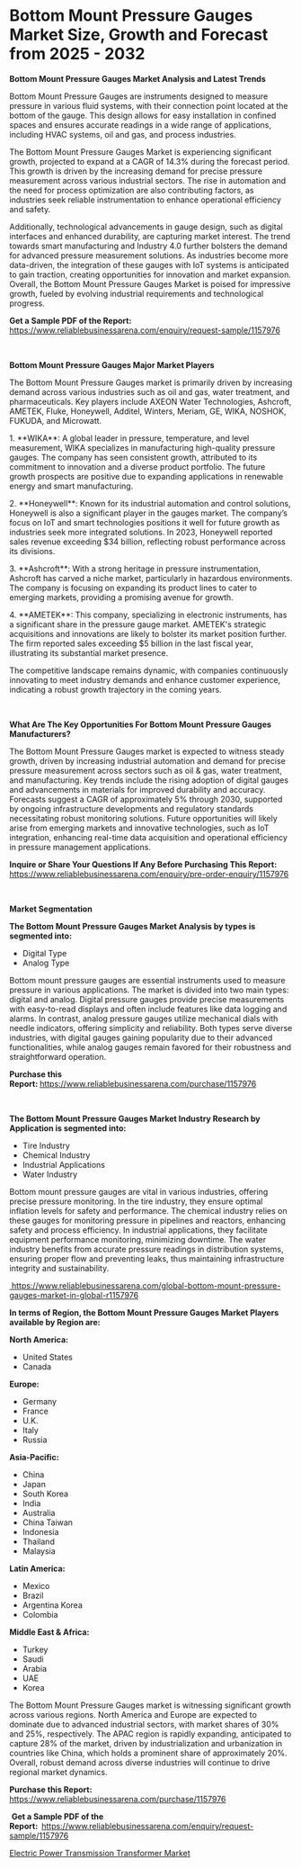 <p><h1>Bottom Mount Pressure Gauges Market Size, Growth and Forecast from 2025 - 2032</h1></p><p><strong>Bottom Mount Pressure Gauges Market Analysis and Latest Trends</strong></p>
<p><p>Bottom Mount Pressure Gauges are instruments designed to measure pressure in various fluid systems, with their connection point located at the bottom of the gauge. This design allows for easy installation in confined spaces and ensures accurate readings in a wide range of applications, including HVAC systems, oil and gas, and process industries.</p><p>The Bottom Mount Pressure Gauges Market is experiencing significant growth, projected to expand at a CAGR of 14.3% during the forecast period. This growth is driven by the increasing demand for precise pressure measurement across various industrial sectors. The rise in automation and the need for process optimization are also contributing factors, as industries seek reliable instrumentation to enhance operational efficiency and safety.</p><p>Additionally, technological advancements in gauge design, such as digital interfaces and enhanced durability, are capturing market interest. The trend towards smart manufacturing and Industry 4.0 further bolsters the demand for advanced pressure measurement solutions. As industries become more data-driven, the integration of these gauges with IoT systems is anticipated to gain traction, creating opportunities for innovation and market expansion. Overall, the Bottom Mount Pressure Gauges Market is poised for impressive growth, fueled by evolving industrial requirements and technological progress.</p></p>
<p><strong>Get a Sample PDF of the Report:&nbsp;</strong> <a href="https://www.reliablebusinessarena.com/enquiry/request-sample/1157976?utm_campaign=2277&utm_medium=2&utm_source=Github&utm_content=ia&utm_term=24022025&utm_id=bottom-mount-pressure-gauges">https://www.reliablebusinessarena.com/enquiry/request-sample/1157976</a></p>
<p>&nbsp;</p>
<p><strong>Bottom Mount Pressure Gauges Major Market Players</strong></p>
<p><p>The Bottom Mount Pressure Gauges market is primarily driven by increasing demand across various industries such as oil and gas, water treatment, and pharmaceuticals. Key players include AXEON Water Technologies, Ashcroft, AMETEK, Fluke, Honeywell, Additel, Winters, Meriam, GE, WIKA, NOSHOK, FUKUDA, and Microwatt.</p><p>1. **WIKA**: A global leader in pressure, temperature, and level measurement, WIKA specializes in manufacturing high-quality pressure gauges. The company has seen consistent growth, attributed to its commitment to innovation and a diverse product portfolio. The future growth prospects are positive due to expanding applications in renewable energy and smart manufacturing.</p><p>2. **Honeywell**: Known for its industrial automation and control solutions, Honeywell is also a significant player in the gauges market. The company’s focus on IoT and smart technologies positions it well for future growth as industries seek more integrated solutions. In 2023, Honeywell reported sales revenue exceeding $34 billion, reflecting robust performance across its divisions.</p><p>3. **Ashcroft**: With a strong heritage in pressure instrumentation, Ashcroft has carved a niche market, particularly in hazardous environments. The company is focusing on expanding its product lines to cater to emerging markets, providing a promising avenue for growth.</p><p>4. **AMETEK**: This company, specializing in electronic instruments, has a significant share in the pressure gauge market. AMETEK's strategic acquisitions and innovations are likely to bolster its market position further. The firm reported sales exceeding $5 billion in the last fiscal year, illustrating its substantial market presence.</p><p>The competitive landscape remains dynamic, with companies continuously innovating to meet industry demands and enhance customer experience, indicating a robust growth trajectory in the coming years.</p></p>
<p>&nbsp;</p>
<p><strong>What Are The Key Opportunities For Bottom Mount Pressure Gauges Manufacturers?</strong></p>
<p><p>The Bottom Mount Pressure Gauges market is expected to witness steady growth, driven by increasing industrial automation and demand for precise pressure measurement across sectors such as oil & gas, water treatment, and manufacturing. Key trends include the rising adoption of digital gauges and advancements in materials for improved durability and accuracy. Forecasts suggest a CAGR of approximately 5% through 2030, supported by ongoing infrastructure developments and regulatory standards necessitating robust monitoring solutions. Future opportunities will likely arise from emerging markets and innovative technologies, such as IoT integration, enhancing real-time data acquisition and operational efficiency in pressure management applications.</p></p>
<p><strong>Inquire or Share Your Questions If Any Before Purchasing This Report:</strong> <a href="https://www.reliablebusinessarena.com/enquiry/pre-order-enquiry/1157976?utm_campaign=2277&utm_medium=2&utm_source=Github&utm_content=ia&utm_term=24022025&utm_id=bottom-mount-pressure-gauges">https://www.reliablebusinessarena.com/enquiry/pre-order-enquiry/1157976</a></p>
<p>&nbsp;</p>
<p><strong>Market Segmentation</strong></p>
<p><strong>The Bottom Mount Pressure Gauges Market Analysis by types is segmented into:</strong></p>
<p><ul><li>Digital Type</li><li>Analog Type</li></ul></p>
<p><p>Bottom mount pressure gauges are essential instruments used to measure pressure in various applications. The market is divided into two main types: digital and analog. Digital pressure gauges provide precise measurements with easy-to-read displays and often include features like data logging and alarms. In contrast, analog pressure gauges utilize mechanical dials with needle indicators, offering simplicity and reliability. Both types serve diverse industries, with digital gauges gaining popularity due to their advanced functionalities, while analog gauges remain favored for their robustness and straightforward operation.</p></p>
<p><strong>Purchase this Report:&nbsp;</strong><a href="https://www.reliablebusinessarena.com/purchase/1157976?utm_campaign=2277&utm_medium=2&utm_source=Github&utm_content=ia&utm_term=24022025&utm_id=bottom-mount-pressure-gauges">https://www.reliablebusinessarena.com/purchase/1157976</a></p>
<p>&nbsp;</p>
<p><strong>The Bottom Mount Pressure Gauges Market Industry Research by Application is segmented into:</strong></p>
<p><ul><li>Tire Industry</li><li>Chemical Industry</li><li>Industrial Applications</li><li>Water Industry</li></ul></p>
<p><p>Bottom mount pressure gauges are vital in various industries, offering precise pressure monitoring. In the tire industry, they ensure optimal inflation levels for safety and performance. The chemical industry relies on these gauges for monitoring pressure in pipelines and reactors, enhancing safety and process efficiency. In industrial applications, they facilitate equipment performance monitoring, minimizing downtime. The water industry benefits from accurate pressure readings in distribution systems, ensuring proper flow and preventing leaks, thus maintaining infrastructure integrity and sustainability.</p></p>
<p><a href="https://www.reliablebusinessarena.com/global-bottom-mount-pressure-gauges-market-in-global-r1157976?utm_campaign=2277&utm_medium=2&utm_source=Github&utm_content=ia&utm_term=24022025&utm_id=bottom-mount-pressure-gauges">&nbsp;https://www.reliablebusinessarena.com/global-bottom-mount-pressure-gauges-market-in-global-r1157976</a></p>
<p><strong>In terms of Region, the Bottom Mount Pressure Gauges Market Players available by Region are:</strong></p>
<p>
    <p> <strong> North America: </strong>
        <ul>
            <li>United States</li>
            <li>Canada</li>
        </ul>
        </p> 
    <p> <strong> Europe: </strong>
        <ul>
            <li>Germany</li>
            <li>France</li>
            <li>U.K.</li>
            <li>Italy</li>
            <li>Russia</li>
        </ul>
        </p> 
    <p> <strong> Asia-Pacific: </strong>
        <ul>
            <li>China</li>
            <li>Japan</li>
            <li>South Korea</li>
            <li>India</li>
            <li>Australia</li>
            <li>China Taiwan</li>
            <li>Indonesia</li>
            <li>Thailand</li>
            <li>Malaysia</li>
        </ul>
        </p> 
    <p> <strong> Latin America: </strong>
        <ul>
            <li>Mexico</li>
            <li>Brazil</li>
            <li>Argentina Korea</li>
            <li>Colombia</li>
        </ul>
        </p> 
    <p> <strong> Middle East & Africa: </strong>
        <ul>
            <li>Turkey</li>
            <li>Saudi</li>
            <li>Arabia</li>
            <li>UAE</li>
            <li>Korea</li>
        </ul>
    </p>
    </p>
<p><p>The Bottom Mount Pressure Gauges market is witnessing significant growth across various regions. North America and Europe are expected to dominate due to advanced industrial sectors, with market shares of 30% and 25%, respectively. The APAC region is rapidly expanding, anticipated to capture 28% of the market, driven by industrialization and urbanization in countries like China, which holds a prominent share of approximately 20%. Overall, robust demand across diverse industries will continue to drive regional market dynamics.</p></p>
<p><strong>Purchase this Report: </strong><a href="https://www.reliablebusinessarena.com/purchase/1157976?utm_campaign=2277&utm_medium=2&utm_source=Github&utm_content=ia&utm_term=24022025&utm_id=bottom-mount-pressure-gauges">https://www.reliablebusinessarena.com/purchase/1157976</a></p>
<p>&nbsp;<strong>Get a Sample PDF of the Report:&nbsp;&nbsp;</strong><a href="https://www.reliablebusinessarena.com/enquiry/request-sample/1157976?utm_campaign=2277&utm_medium=2&utm_source=Github&utm_content=ia&utm_term=24022025&utm_id=bottom-mount-pressure-gauges">https://www.reliablebusinessarena.com/enquiry/request-sample/1157976</a></p>
<p><strong></strong></p>
<p><p><a href="https://github.com/ParvinKhatun77/Market-Research-Report-List-1/blob/main/electric-power-transmission-transformer-market.md?utm_campaign=2277&utm_medium=2&utm_source=Github&utm_content=ia&utm_term=24022025&utm_id=bottom-mount-pressure-gauges">Electric Power Transmission Transformer Market</a></p></p>